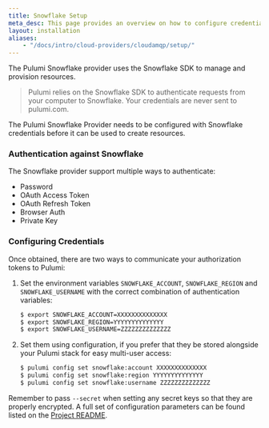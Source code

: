 ```yaml
---
title: Snowflake Setup
meta_desc: This page provides an overview on how to configure credentials for the Pulumi Snowflake Provider.
layout: installation
aliases:
    - "/docs/intro/cloud-providers/cloudamqp/setup/"
---
```


The Pulumi Snowflake provider uses the Snowflake SDK to manage and provision resources.

> Pulumi relies on the Snowflake SDK to authenticate requests from your computer to Snowflake. Your credentials are never sent
> to pulumi.com.

The Pulumi Snowflake Provider needs to be configured with Snowflake credentials
before it can be used to create resources.

### Authentication against Snowflake

The Snowflake provider support multiple ways to authenticate:

* Password
* OAuth Access Token
* OAuth Refresh Token
* Browser Auth
* Private Key

### Configuring Credentials

Once obtained, there are two ways to communicate your authorization tokens to Pulumi:

1. Set the environment variables `SNOWFLAKE_ACCOUNT`, `SNOWFLAKE_REGION` and `SNOWFLAKE_USERNAME` with the correct combination of authentication variables:

    ```bash
    $ export SNOWFLAKE_ACCOUNT=XXXXXXXXXXXXXX
    $ export SNOWFLAKE_REGION=YYYYYYYYYYYYYY
    $ export SNOWFLAKE_USERNAME=ZZZZZZZZZZZZZZ
    ```

2. Set them using configuration, if you prefer that they be stored alongside your Pulumi stack for easy multi-user access:

    ```bash
    $ pulumi config set snowflake:account XXXXXXXXXXXXXX
    $ pulumi config set snowflake:region YYYYYYYYYYYYYY
    $ pulumi config set snowflake:username ZZZZZZZZZZZZZZ
    ```

Remember to pass `--secret` when setting any secret keys so that they are properly encrypted. A full set of configuration parameters
can be found listed on the [Project README](https://github.com/pulumi/pulumi-cloudamqp/blob/master/README.md).
